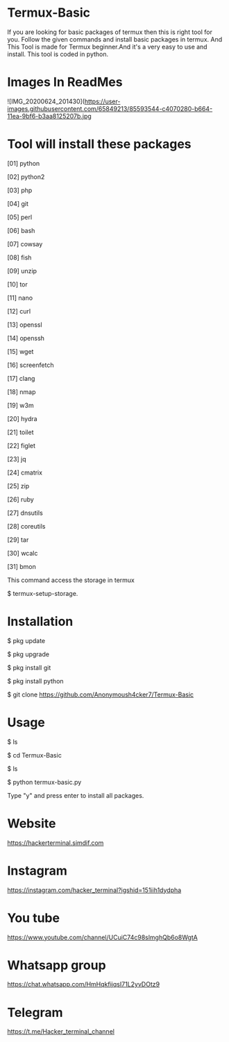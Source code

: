 # Termux-Basic
If you are looking for basic packages of termux then this is right tool for you. Follow the given commands and install basic packages in termux. And This Tool is made for Termux beginner.And it's a very easy to use and install. This tool is coded in python.

# Images In ReadMes

![IMG_20200624_201430](https://user-images.githubusercontent.com/65849213/85593544-c4070280-b664-11ea-9bf6-b3aa8125207b.jpg

# Tool will install these packages
[01] python

[02] python2

[03] php

[04] git

[05] perl

[06] bash

[07] cowsay

[08] fish

[09] unzip

[10] tor

[11] nano

[12] curl

[13] openssl

[14] openssh

[15] wget

[16] screenfetch

[17] clang

[18] nmap

[19] w3m

[20] hydra

[21] toilet

[22] figlet

[23] jq

[24] cmatrix

[25] zip

[26] ruby

[27] dnsutils

[28] coreutils

[29] tar

[30] wcalc

[31] bmon

This command access the storage in termux

$ termux-setup-storage.
# Installation
$ pkg update

$ pkg upgrade

$ pkg install git

$ pkg install python

$ git clone https://github.com/Anonymoush4cker7/Termux-Basic

# Usage

$ ls

$ cd Termux-Basic

$ ls

$ python termux-basic.py

Type "y" and press enter to install all packages.

# Website
https://hackerterminal.simdif.com


# Instagram
https://instagram.com/hacker_terminal?igshid=151iih1dydpha


# You tube
https://www.youtube.com/channel/UCuiC74c98slmghQb6o8WgtA


# Whatsapp group
https://chat.whatsapp.com/HmHqkfijqsI71L2yvDOtz9


# Telegram
https://t.me/Hacker_terminal_channel
